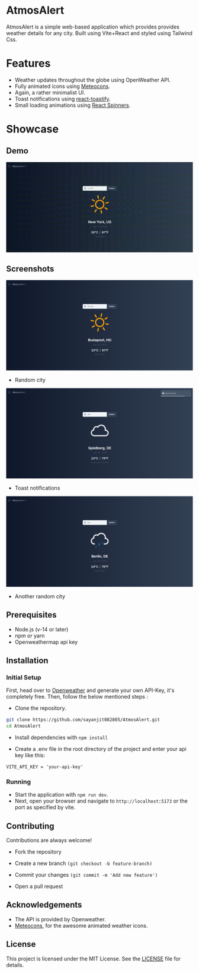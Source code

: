 
# AtmosAlert

AtmosAlert is a simple web-based application which provides provides weather details for any city. Built using Vite+React and styled using Tailwind Css.



# Features

* Weather updates throughout the globe using OpenWeather API.
* Fully animated icons using [Meteocons](https://bas.dev/work/meteocons).
* Again, a rather minimalist UI.
* Toast notifications using [react-toastify](https://fkhadra.github.io/react-toastify/introduction/).
* Small loading animations using [React Spinners](https://mhnpd.github.io/react-loader-spinner/).


# Showcase

## Demo

![](https://raw.githubusercontent.com/sayanjit082805/AtmosAlert/main/demo/demo.gif)

## Screenshots

![](https://raw.githubusercontent.com/sayanjit082805/AtmosAlert/main/demo/ss3.png)

* Random city

![](https://raw.githubusercontent.com/sayanjit082805/AtmosAlert/main/demo/ss2.png)

* Toast notifications

![](https://raw.githubusercontent.com/sayanjit082805/AtmosAlert/main/demo/ss1.png)

* Another random city


## Prerequisites

- Node.js (v-14 or later)
- npm or yarn
- Openweathermap api key


## Installation

### Initial Setup

First, head over to [Openweather](https://openweathermap.org/appid) and generate your own API-Key, it's completely free. Then, follow the below mentioned steps :

* Clone the repository.
  
```bash
git clone https://github.com/sayanjit082805/AtmosAlert.git
cd AtmosAlert
```

* Install dependencies with ```npm install```

* Create a .env file in the root directory of the project and enter your api key like this: 
 ```
 VITE_API_KEY = 'your-api-key'
 ```

### Running

* Start the application with ```npm run dev```.
* Next, open your browser and navigate to ```http://localhost:5173``` or the port as specified by vite.


## Contributing

Contributions are always welcome!

- Fork the repository

- Create a new branch ```(git checkout -b feature-branch)```

- Commit your changes ```(git commit -m 'Add new feature')```

- Open a pull request



## Acknowledgements

 - The API is provided by Openweather.
 - [Meteocons](https://bas.dev/meteocons), for the awesome animated weather icons.

## License

This project is licensed under the MIT License. See the [LICENSE](LICENSE) file for details.




